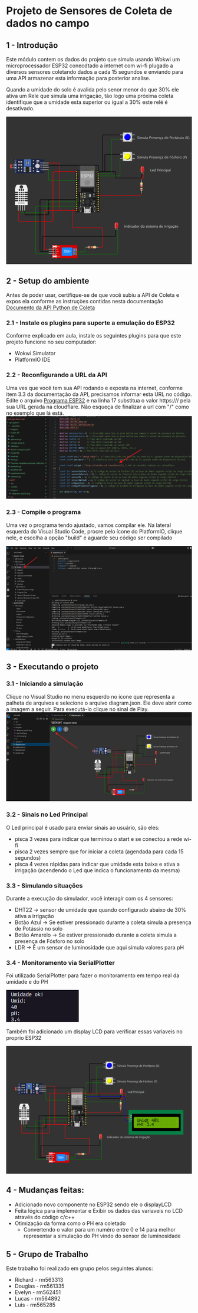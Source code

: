 # Projeto de Sensores de Coleta de dados no campo

## 1 - Introdução

Este módulo contem os dados do projeto que simula usando Wokwi um microprocessador ESP32 conecdtado a internet com wi-fi plugado a diversos sensores coletando dados a cada 15 segundos e enviando para uma API armazenar esta informação para posterior analise.

Quando a umidade do solo é avalida pelo senor menor do que 30% ele ativa um Rele que simula uma irrigação, tão logo uma próxima coleta identifique que a umidade esta superior ou igual a 30% este relé é desativado.

![Diagrama do projeto](./imagens/diagrama_esp32.png)

## 2 - Setup do ambiente

Antes de poder usar, certifique-se de que você subiu a API de Coleta e expos ela conforme as instruçòes contidas nesta documentação [Documento da API Python de Coleta](../api-python/README.MD)

### 2.1 - Instale os plugins para suporte a emulação do ESP32

Conforme explicado em aula, instale os seguintes plugins para que este projeto funcione no seu computador:
* Wokwi Simulator
* PlatformIO IDE

### 2.2 - Reconfigurando a URL da API

Uma ves que você tem sua API rodando e exposta na internet, conforme item 3.3 da documentação da API, precisamos informar esta URL no código.
Edite o arquivo [Programa ESP32](./src/prog1.ino) e na linha 17 substitua o valor https://<minha-url-cloudfare>/ pela sua URL gerada na cloudflare. Não esqueça de finalizar a url com "/" como no exemplo que lá está. ![Imagem do codigo fonte](./imagens/url_nova.png)

### 2.3 - Compile o programa

Uma vez o programa tendo ajustado, vamos compilar ele. Na lateral esquerda do Visual Studio Code, procre pelo ícone do PlatformIO, clique nele, e escolha a opção "build" e aguarde seu código ser compilado

![Build do projeto ESP32](./imagens/esp_build.png)

## 3 - Executando o projeto

### 3.1 - Iniciando a simulação

Clique no Visual Studio no menu esquerdo no ícone que representa a palheta de arquivos e selecione o arquivo diagram.json.
Ele deve abrir como a imagem a seguir. Para executá-lo clique no sinal de Play.
![Simulacao do projeto](./imagens/esp32_simulacao.png)

### 3.2 - Sinais no Led Principal

O Led principal é usado para enviar sinais ao usuário, são eles:
* pisca 3 vezes para indicar que terminou o start e se conectou a rede wi-fi
* pisca 2 vezes sempre que for iniciar a coleta (agendada para cada 15 segundos)
* pisca 4 vezes rápidas para indicar que umidade esta baixa e ativa a irrigação (acendendo o Led que indica o funcionamento da mesma)

### 3.3 - Simulando situações

Durante a execução do simulador, você interagir com os 4 sensores:
* DHT22 -> sensor de umidade que quando configurado abaixo de 30% ativa a irrigação
* Botão Azul -> Se estiver pressionado durante a coleta simula a presença de Potássio no solo
* Botão Amarelo -> Se estiver pressionado durante a coleta simula a presença de Fósforo no solo
* LDR -> É um sensor de luminosidade que aqui simula valores para pH

### 3.4 - Monitoramento via SerialPlotter
Foi utilizado SerialPlotter para fazer o monitoramento em tempo real da umidade e do PH

![Serial Plotter](./imagens/serialplotter.png)

Também foi adicionado um display LCD para verificar essas variaveis no proprio ESP32

![Monitor LCD](./imagens/monitor-lcd.png)

## 4 - Mudanças feitas:
- Adicionado novo componente no ESP32 sendo ele o displayLCD
- Feita lógica para implementar e Exibir os dados das variaveis no LCD através do código c/c++
- Otimização da forma como o PH era coletado
  - Convertendo o valor para um numéro entre 0 e 14 para melhor representar a simulação do PH vindo do sensor de luminosidade


## 5 - Grupo de Trabalho

Este trabalho foi realizado em grupo pelos seguintes alunos:

* Richard - rm563313
* Douglas - rm561335
* Evelyn - rm562451
* Lucas - rm564892
* Luis - rm565285
